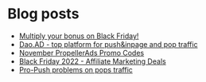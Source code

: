 # Blog posts
<!-- BLOG-POST-LIST:START -->
- [Multiply your bonus on Black Friday!](https://afflift.com/f/threads/multiply-your-bonus-on-black-friday.9989/)
- [Dao.AD - top platform for push&amp;inpage and pop traffic](https://afflift.com/f/threads/dao-ad-top-platform-for-push-inpage-and-pop-traffic.5708/)
- [November PropellerAds Promo Codes](https://afflift.com/f/threads/november-propellerads-promo-codes.9920/)
- [Black Friday 2022 - Affiliate Marketing Deals](https://afflift.com/f/threads/black-friday-2022-affiliate-marketing-deals.9962/)
- [Pro-Push problems on pops traffic](https://afflift.com/f/threads/pro-push-problems-on-pops-traffic.9984/)
<!-- BLOG-POST-LIST:END -->
